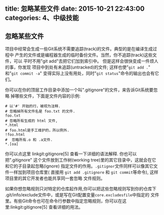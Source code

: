 title: 忽略某些文件
date: 2015-10-21 22:43:00
categories: 4、中级技能
---
## 忽略某些文件 ##

项目中经常会生成一些Git系统不需要追踪(track)的文件。典型的是在编译生成过程中
产生的文件或是编程器生成的临时备份文件。当然，你不追踪(track)这些文件，可以
平时不用"git add"去把它们加到索引中。 但是这样会很快变成一件烦人的事，你发现
项目中到处有未追踪(untracked)的文件; 这样也使"`git add .`" 和"`git commit -a`"
变得实际上没有用处，同时"`git status`"命令的输出也会有它们。


你可以在你的顶层工作目录中添加一个叫".gitignore"的文件，来告诉Git系统要忽略
掉哪些文件，下面是文件内容的示例:


    # 以'#' 开始的行，被视为注释.
    # 忽略掉所有文件名是 foo.txt 的文件.
    foo.txt
    # 忽略所有生成的 html 文件,
    *.html
    # foo.html是手工维护的，所以例外.
    !foo.html
    #  忽略所有.o 和 .a文件.
    *.[oa]


你可以点这里 linkgit:gitignore[5] 查看一下详细的语法解释. 你也可以把".gitignore"
这个文件放到工作树(working tree)里的其它目录中，这就会在它和它的子目录起忽略(ignore)
指定文件的作用。`.gitignor`文件同样可以像其它文件一样加到项目仓库里( 直接用
`git add .gitignore` 和 `git commit`等命令), 这样项目里的其它开发者也能共享同一套忽略
文件规则。


如果你想忽略规则只对特定的仓库起作用,你可以把这些忽略规则写到你的仓库下
.git/info/exclude文件中，或是写在Git配置变量`core.excludesfile`中指定的
文件里。有些Git命令也可在命令行参数中指定忽略规则，你可以在这里:linkgit:gitignore[5]
查看详细的用法。



